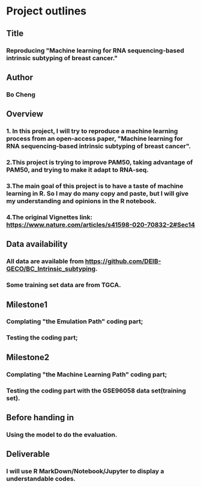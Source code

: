 # Project outlines
## Title
### Reproducing "Machine learning for RNA sequencing-based intrinsic subtyping of breast cancer."        
## Author
### Bo Cheng
## Overview 
### 1. In this project, I will try to reproduce a machine learning process from an open-access paper, "Machine learning for RNA sequencing-based intrinsic subtyping of breast cancer". 
### 2.This project is trying to improve PAM50, taking advantage of PAM50, and trying to make it adapt to RNA-seq.
### 3.The main goal of this project is to have a taste of machine learning in R. So I may do many copy and paste, but I will give my understanding and opinions in the R notebook.
### 4.The original Vignettes link: https://www.nature.com/articles/s41598-020-70832-2#Sec14
## Data availability
### All data are available from https://github.com/DEIB-GECO/BC_Intrinsic_subtyping.
### Some training set data are from TGCA.
## Milestone1
### Complating "the Emulation Path" coding part;
### Testing the coding part;
## Milestone2
### Complating "the Machine Learning Path" coding part;
### Testing the coding part with the GSE96058 data set(training set).
## Before handing in
### Using the model to do the evaluation. 
## Deliverable
### I will use R MarkDown/Notebook/Jupyter to display a understandable codes.